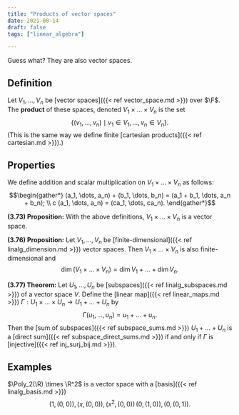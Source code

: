 ```yaml
---
title: "Products of vector spaces"
date: 2021-08-14
draft: false
tags: ["linear_algebra"]

---
```


Guess what? They are also vector spaces.

## Definition
Let $V_1, \dots, V_n$ be [vector spaces]({{< ref vector_space.md >}}) over $\F$. The **product** of these spaces, denoted $V_1 \times \dots \times V_n$ is the set $$\{(v_1, \dots, v_n) \mid v_1 \in V_1, \dots, v_n \in V_n\}.$$ (This is the same way we define finite [cartesian products]({{< ref cartesian.md >}}).)

## Properties
We define addition and scalar multiplication on $V_1 \times \dots \times V_n$ as follows: $$\begin{gather*} 
	(a_1, \dots, a_n) + (b_1, \dots, b_n) = (a_1 + b_1, \dots, a_n + b_n); \\
	c (a_1, \dots, a_n) = (ca_1, \dots, ca_n).
\end{gather*}$$

**(3.73) Proposition:** With the above definitions, $V_1 \times \dots \times V_n$ is a vector space.

**(3.76) Proposition:** Let $V_1, \dots, V_n$ be [finite-dimensional]({{< ref linalg_dimension.md >}}) vector spaces. Then $V_1 \times \dots \times V_n$ is also finite-dimensional and $$\dim(V_1 \times \dots \times V_n) = \dim V_1 + \dots + \dim V_n.$$

**(3.77) Theorem:** Let $U_1, \dots, U_n$ be [subspaces]({{< ref linalg_subspaces.md >}}) of a vector space $V$. Define the [linear map]({{< ref linear_maps.md >}}) $\Gamma: U_1 \times \dots \times U_n \to U_1 + \dots + U_n$ by $$\Gamma (u_1, \dots, u_n) = u_1 + \dots + u_n.$$ Then the [sum of subspaces]({{< ref subspace_sums.md >}}) $U_1 + \dots + U_n$ is a [direct sum]({{< ref subspace_direct_sums.md >}}) if and only if $\Gamma$ is [injective]({{< ref inj_surj_bij.md >}}).

## Examples
$\Poly_2(\R) \times \R^2$ is a vector space with a [basis]({{< ref linalg_basis.md >}}) $$(1,(0,0)), \, (x, (0,0)), \, (x^2, (0,0)) \, (0, (1,0)), \, (0, (0,1)).$$